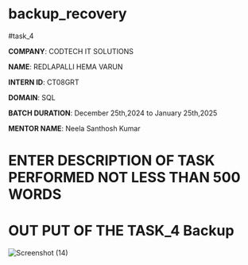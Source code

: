 # backup_recovery
#task_4

**COMPANY**: CODTECH IT SOLUTIONS

**NAME**: REDLAPALLI HEMA VARUN

**INTERN ID**: CT08GRT

**DOMAIN**: SQL

**BATCH DURATION**: December 25th,2024 to January 25th,2025

**MENTOR NAME**: Neela Santhosh Kumar

# ENTER DESCRIPTION OF TASK PERFORMED NOT LESS THAN 500 WORDS 

# OUT PUT OF THE TASK_4 Backup

![Screenshot (14)](https://github.com/user-attachments/assets/07f69ab7-9ed1-492e-817a-e6f11aedd5db)
